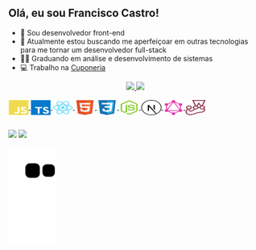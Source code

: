 ## Olá, eu sou Francisco Castro!

- 🔭 Sou desenvolvedor front-end  
- 🌱 Atualmente estou buscando me aperfeiçoar em outras tecnologias para me tornar um desenvolvedor full-stack
- 👩‍🎓 Graduando em análise e desenvolvimento de sistemas
- 💻 Trabalho na [Cuponeria](https://www.cuponeria.com.br)

<div align="center">
  <a href="https://github.com/FranciscoBBC">
  <img height="180em" src="https://github-readme-stats.vercel.app/api?username=FranciscoBBC&show_icons=true&theme=cobalt&include_all_commits=true&count_private=true"/>
  <img height="180em" src="https://github-readme-stats.vercel.app/api/top-langs/?username=FranciscoBBC&layout=compact&langs_count=7&theme=cobalt"/>
</div>
<div style="display: inline_block"><br>
  <img align="center" alt="Francisco-Js" height="30" width="40" src="https://raw.githubusercontent.com/devicons/devicon/master/icons/javascript/javascript-plain.svg">
  <img align="center" alt="Francisco-Ts" height="30" width="40" src="https://raw.githubusercontent.com/devicons/devicon/master/icons/typescript/typescript-plain.svg">
  <img align="center" alt="Francisco-React" height="30" width="40" src="https://raw.githubusercontent.com/devicons/devicon/master/icons/react/react-original.svg">
  <img align="center" alt="Francisco-HTML" height="30" width="40" src="https://raw.githubusercontent.com/devicons/devicon/master/icons/html5/html5-original.svg">
  <img align="center" alt="Francisco-CSS" height="30" width="40" src="https://raw.githubusercontent.com/devicons/devicon/master/icons/css3/css3-original.svg">
  <img align="center" alt="Francisco-CSS" height="30" width="40" src="https://raw.githubusercontent.com/devicons/devicon/master/icons/nodejs/nodejs-original.svg">
  <img align="center" alt="Francisco-CSS" height="30" width="40" src="https://raw.githubusercontent.com/devicons/devicon/master/icons/nextjs/nextjs-line.svg">
  <img align="center" alt="Francisco-CSS" height="30" width="40" src="https://raw.githubusercontent.com/devicons/devicon/master/icons/graphql/graphql-plain.svg">
  <img align="center" alt="Francisco-CSS" height="30" width="40" src="https://raw.githubusercontent.com/devicons/devicon/master/icons/jest/jest-plain.svg">
</div>
  
  ##
 
<div>
  <a href = "mailto:francisco.rur@gmail.com"><img src="https://img.shields.io/badge/-Gmail-%23333?style=for-the-badge&logo=gmail&logoColor=white" target="_blank"></a>
  <a href="https://www.linkedin.com/in/francisco-castro-330a95123" target="_blank"><img src="https://img.shields.io/badge/-LinkedIn-%230077B5?style=for-the-badge&logo=linkedin&logoColor=white" target="_blank"></a> 
 
  ![Snake animation](https://github.com/rafaballerini/rafaballerini/blob/output/github-contribution-grid-snake.svg)
 
</div>
